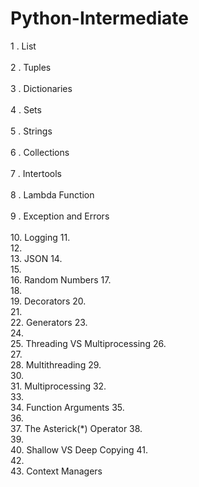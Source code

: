 # Python-Intermediate

1 . List 
</br>
</br>
2 . Tuples 
</br>
</br>
3 . Dictionaries
</br>
</br>
4 . Sets
</br>
</br>
5 . Strings
</br>
</br>
6 . Collections
</br>
</br>
7 . Intertools
</br>
</br>
8 . Lambda Function
</br>
</br>
9 . Exception and Errors
</br>
</br>
10. Logging
11. </br>
12. </br>
13. JSON
14. </br>
15. </br>
16. Random Numbers
17. </br>
18. </br>
19. Decorators
20. </br>
21. </br>
22. Generators
23. </br>
24. </br>
25. Threading VS Multiprocessing
26. </br>
27. </br>
28. Multithreading
29. </br>
30. </br>
31. Multiprocessing
32. </br>
33. </br>
34. Function Arguments
35. </br>
36. </br>
37. The Asterick(*) Operator
38. </br>
39. </br>
40. Shallow VS Deep Copying
41. </br>
42. </br>
43. Context Managers
